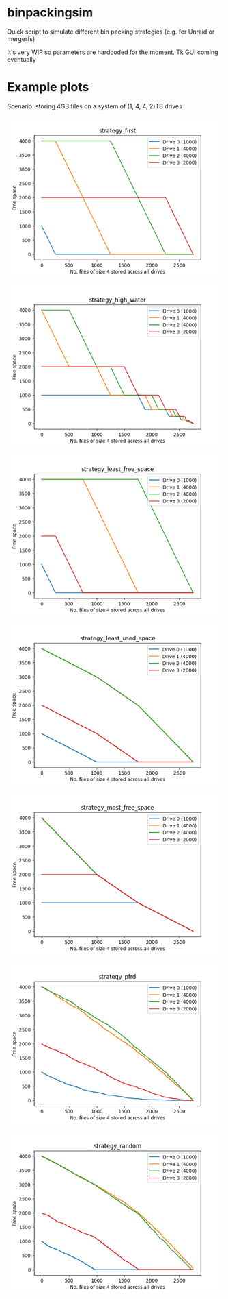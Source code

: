 # binpackingsim
Quick script to simulate different bin packing strategies (e.g. for Unraid or mergerfs)

It's very WIP so parameters are hardcoded for the moment. Tk GUI coming eventually

# Example plots

Scenario: storing 4GB files on a system of (1, 4, 4, 2)TB drives

![First (mergerfs)/Fill-up (Unraid)](example_plots/first.png)

![High-water (Unraid)](example_plots/high_water.png)

![Least-free space (mergerfs)](example_plots/lfs.png)

![Least-used space (mergerfs)](example_plots/lus.png)

![Most-free space (mergerfs/Unraid)](example_plots/mfs.png)

![Percentage-free random distribution (mergerfs)](example_plots/pfrd.png)

![Random (mergerfs)](example_plots/random.png)